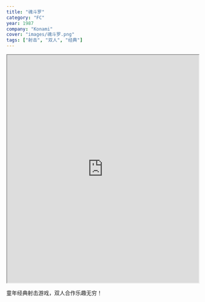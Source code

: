 ```yaml
---
title: "魂斗罗"
category: "FC"
year: 1987
company: "Konami"
cover: "images/魂斗罗.png"
tags: ["射击", "双人", "经典"]
---
```


<iframe src="https://www.retrogames.cc/embed/10391-the-king-of-fighters-2002-super-bootleg-bootleg.html" width="100%" height="600"></iframe>

童年经典射击游戏，双人合作乐趣无穷！
